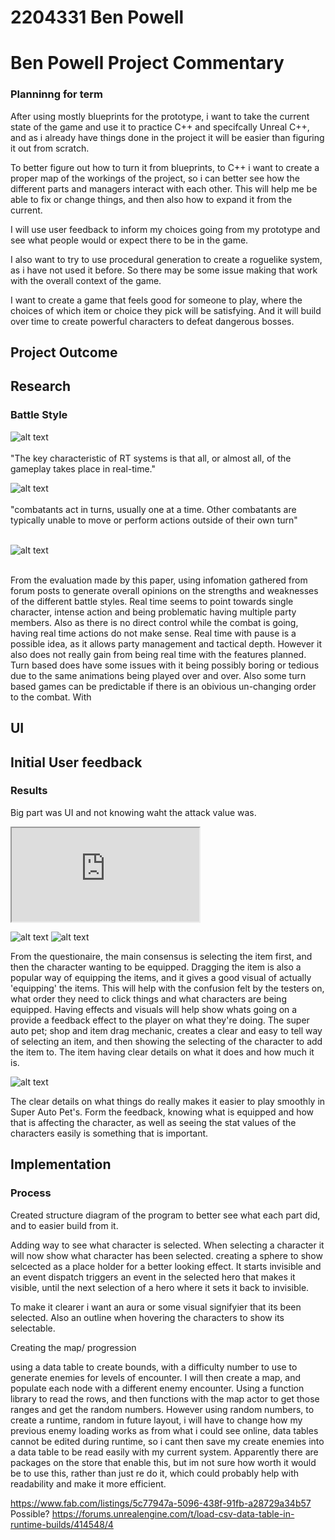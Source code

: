 # 2204331 Ben Powell
# Ben Powell Project Commentary

### Planninng for term

<P> After using mostly blueprints for the prototype, i want to take the current state of the game and use it to practice C++ and specifcally Unreal C++, and as i already have things done in the project it will be easier than figuring it out from scratch. 
<p> To better figure out how to turn it from blueprints, to C++ i want to create a proper map of the workings of the project, so i can better see how the different parts and managers interact with each other. This will help me be able to fix or change things, and then also how to expand it from the current.
<p> I will use user feedback to inform my choices going from my prototype and see what people would or expect there to be in the game.
<p> I also want to try to use procedural generation to create a roguelike system, as i have not used it before. So there may be some issue making that work with the overall context of the game.
<p> I want to create a game that feels good for someone to play, where the choices of which item or choice they pick will be satisfying. And it will build over time to create powerful characters to defeat dangerous bosses.

## Project Outcome


## Research

### Battle Style
![alt text](RealTime.png)
<br></br>
"The key characteristic of RT systems is that all, or almost all, of the gameplay takes place in real-time."

![alt text](TurnBased.png)
<br></br>
"combatants act in turns, usually one at a time. Other combatants are typically unable
to move or perform actions outside of their own turn"
<br></br>

![alt text](RTWPause.png)
<br></br>

From the evaluation made by this paper, using infomation gathered from forum posts to generate overall opinions on the strengths and weaknesses of the different battle styles. Real time seems to point towards single character, intense action and being problematic having multiple party members. Also as there is no direct control while the combat is going, having real time actions do not make sense.
Real time with pause is a possible idea, as it allows party management and tactical depth. However it also does not really gain from being real time with the features planned. 
Turn based does have some issues with it being possibly boring or tedious due to the same animations being played over and over. Also some turn based games can be predictable if there is an obivious un-changing order to the combat. With 


## UI



## Initial User feedback

### Results

Big part was UI and not knowing waht the attack value was.

<iframe src="https://blueprintue.com/render/ygfjkdp-/" scrolling="no" allowfullscreen></iframe>





![alt text](<Untitled video - Made with Clipchamp.gif>)
![alt text](image-1.png)

From the questionaire, the main consensus is selecting the item first, and then the character wanting to be equipped. 
Dragging the item is also a popular way of equipping the items, and it gives a good visual of actually 'equipping' the items. This will help with the confusion felt by the testers on, what order they need to click things and what characters are being equipped.
Having effects and visuals will help show whats going on a provide a feedback effect to the player on what they're doing. 
The super auto pet; shop and item drag mechanic, creates a clear and easy to tell way of selecting an item, and then showing the selecting of the character to add the item to. The item having clear details on what it does and how much it is. 

![alt text](image-2.png)

The clear details on what things do really makes it easier to play smoothly in Super Auto Pet's. Form the feedback, knowing what is equipped and how that is affecting the character, as well as seeing the stat values of the characters easily is something that is important.





## Implementation

### Process

Created structure diagram of the program to better see what each part did, and to easier build from it.

Adding way to see what character is selected.
When selecting a character it will now show what character has been selected.
creating a sphere to show selcected as a place holder for a better looking effect. It starts invisible and an event dispatch triggers an event in the selected hero that makes it visible, until the next selection of a hero where it sets it back to invisible.



To make it clearer i want an aura or some visual signifyier that its been selected.
Also an outline when hovering the characters to show its selectable.




Creating the map/ progression

using a data table to create bounds, with a difficulty number to use to generate enemies for levels of encounter.
I will then create a map, and populate each node with a different enemy encounter. Using a function library to read the rows, and then functions with the map actor to get those ranges and get the random numbers.
However using random numbers, to create a runtime, random in future layout, i will have to change how my previous enemy loading works as from what i could see online, data tables cannot be edited during runtime, so i cant then save my create enemies into a data table to be read easily with my current system. Apparently there are packages on the store that enable this, but im not sure how worth it would be to use this, rather than just re do it, which could probably help with readability and make it more efficient.




https://www.fab.com/listings/5c77947a-5096-438f-91fb-a28729a34b57
Possible?
https://forums.unrealengine.com/t/load-csv-data-table-in-runtime-builds/414548/4